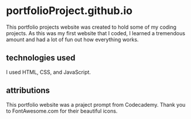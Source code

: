 # portfolioProject.github.io
This portfolio projects website was created to hold some of my coding projects. As this was my first website that I coded, I learned a tremendous amount and had a lot of fun out how everything works.

## technologies used
I used HTML, CSS, and JavaScript.

## attributions
This portfolio website was a praject prompt from Codecademy.
Thank you to FontAwesome.com for their beautiful icons.
